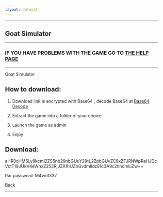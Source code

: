 ```yaml
---
layout: default
---
```


* * *

## Goat Simulator

* * *

### IF YOU HAVE PROBLEMS WITH THE GAME GO TO [THE HELP PAGE](/games/help.md)

* * *

Goat Simulator

## How to download:

1. Download link is encrypted with Base64 , decode Base64 at [Base64 Decode](https://www.base64decode.org/)

2. Extract the game into a folder of your choice

3. Launch the game as admin

4. Enjoy

## Download:

aHR0cHM6Ly9kcml2ZS5nb29nbGUuY29tL2ZpbGUvZC8xZFJRNWpReHJDcVctT19JUkVKeWhxZ253RjJZX1hUZnQvdmlldz91c3A9c2hhcmluZw==

Rar password: M4vm1337

[Back](https://m4vmcvrk.github.io/)

* * *